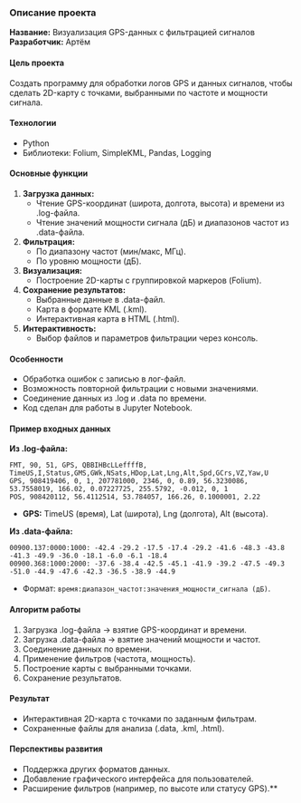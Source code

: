 ### Описание проекта

**Название:** Визуализация GPS-данных с фильтрацией сигналов  
**Разработчик:** Артём  


#### Цель проекта
Создать программу для обработки логов GPS и данных сигналов, чтобы сделать 2D-карту с точками, выбранными по частоте и мощности сигнала.

#### Технологии
- Python  
- Библиотеки: Folium, SimpleKML, Pandas, Logging  

#### Основные функции
1. **Загрузка данных:**  
   - Чтение GPS-координат (широта, долгота, высота) и времени из .log-файла.  
   - Чтение значений мощности сигнала (дБ) и диапазонов частот из .data-файла.  
2. **Фильтрация:**  
   - По диапазону частот (мин/макс, МГц).  
   - По уровню мощности (дБ).  
3. **Визуализация:**  
   - Построение 2D-карты с группировкой маркеров (Folium).  
4. **Сохранение результатов:**  
   - Выбранные данные в .data-файл.  
   - Карта в формате KML (.kml).  
   - Интерактивная карта в HTML (.html).  
5. **Интерактивность:**  
   - Выбор файлов и параметров фильтрации через консоль.  

#### Особенности
- Обработка ошибок с записью в лог-файл.  
- Возможность повторной фильтрации с новыми значениями.  
- Соединение данных из .log и .data по времени.  
- Код сделан для работы в Jupyter Notebook.  

#### Пример входных данных
**Из .log-файла:**  
```
FMT, 90, 51, GPS, QBBIHBcLLeffffB, TimeUS,I,Status,GMS,GWk,NSats,HDop,Lat,Lng,Alt,Spd,GCrs,VZ,Yaw,U
GPS, 908419406, 0, 1, 207781000, 2346, 0, 0.89, 56.3230086, 53.7558019, 166.02, 0.07227725, 255.5792, -0.012, 0, 1
POS, 908420112, 56.4112514, 53.784057, 166.26, 0.1000001, 2.22
```
- **GPS:** TimeUS (время), Lat (широта), Lng (долгота), Alt (высота).  

**Из .data-файла:**  
```
00900.137:0000:1000: -42.4 -29.2 -17.5 -17.4 -29.2 -41.6 -48.3 -43.8 -41.3 -49.9 -36.0 -18.1 -6.0 -6.1 -18.4
00900.368:1000:2000: -37.6 -38.4 -42.5 -45.1 -41.9 -39.2 -47.5 -49.3 -51.0 -44.9 -47.6 -42.3 -36.5 -38.9 -44.9
```
- Формат: `время:диапазон_частот:значения_мощности_сигнала (дБ)`.  

#### Алгоритм работы
1. Загрузка .log-файла → взятие GPS-координат и времени.  
2. Загрузка .data-файла → взятие значений мощности и частот.  
3. Соединение данных по времени.  
4. Применение фильтров (частота, мощность).  
5. Построение карты с выбранными точками.  
6. Сохранение результатов.  

#### Результат
- Интерактивная 2D-карта с точками по заданным фильтрам.  
- Сохраненные файлы для анализа (.data, .kml, .html).  

#### Перспективы развития
- Поддержка других форматов данных.  
- Добавление графического интерфейса для пользователей.  
- Расширение фильтров (например, по высоте или статусу GPS).**
